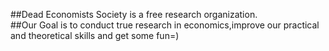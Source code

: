 ##Dead Economists Society is a free research organization.  
##Our Goal is to conduct true research in economics,improve our practical and theoretical skills and get some fun=)
